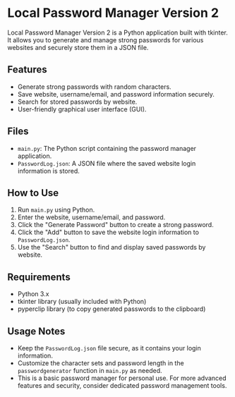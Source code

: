 # Local Password Manager Version 2

Local Password Manager Version 2 is a Python application built with tkinter. It allows you to generate and manage strong passwords for various websites and securely store them in a JSON file.

## Features

- Generate strong passwords with random characters.
- Save website, username/email, and password information securely.
- Search for stored passwords by website.
- User-friendly graphical user interface (GUI).

## Files

- `main.py`: The Python script containing the password manager application.
- `PasswordLog.json`: A JSON file where the saved website login information is stored.

## How to Use

1. Run `main.py` using Python.
2. Enter the website, username/email, and password.
3. Click the "Generate Password" button to create a strong password.
4. Click the "Add" button to save the website login information to `PasswordLog.json`.
5. Use the "Search" button to find and display saved passwords by website.

## Requirements

- Python 3.x
- tkinter library (usually included with Python)
- pyperclip library (to copy generated passwords to the clipboard)

## Usage Notes

- Keep the `PasswordLog.json` file secure, as it contains your login information.
- Customize the character sets and password length in the `passwordgenerator` function in `main.py` as needed.
- This is a basic password manager for personal use. For more advanced features and security, consider dedicated password management tools.
